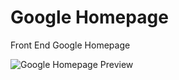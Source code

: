 # Google Homepage

Front End Google Homepage

![Google Homepage Preview](https://imgur.com/cvJe5nO)
